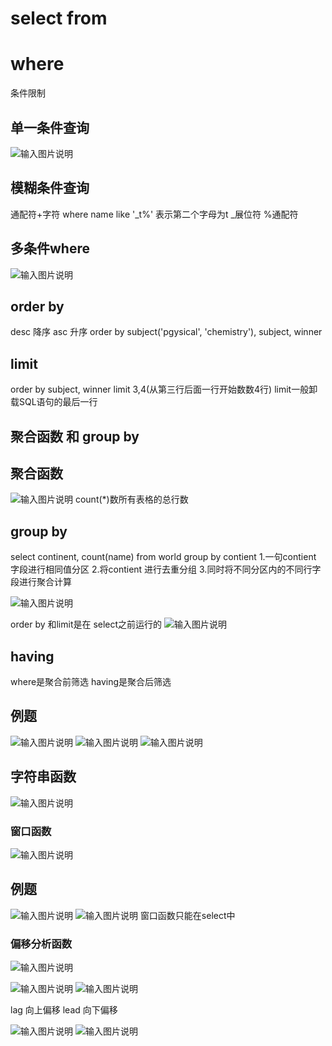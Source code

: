 # select from

# where
条件限制
## 单一条件查询
![输入图片说明](/imgs/2025-09-03/99J6KfUBC2CQfbyg.png)

## 模糊条件查询
通配符+字符
where name like '_t%'
表示第二个字母为t
_展位符 %通配符

## 多条件where
![输入图片说明](/imgs/2025-09-03/XJadPgsXhyd2n4zx.png)

## order by
desc 降序
asc 升序
order by subject('pgysical', 'chemistry'), subject, winner

## limit

order by subject, winner
limit 3,4(从第三行后面一行开始数数4行)
limit一般卸载SQL语句的最后一行

## 聚合函数 和 group by

## 聚合函数
![输入图片说明](/imgs/2025-09-03/zak0VD7BHlYmw1wp.png)
count(*)数所有表格的总行数

## group by

select continent, count(name) 
from world
group by contient
1.一句contient 字段进行相同值分区
2.将contient 进行去重分组
3.同时将不同分区内的不同行字段进行聚合计算

![输入图片说明](/imgs/2025-09-03/eUeB7ZKxr3kZwB5E.png)

order by 和limit是在 select之前运行的
![输入图片说明](/imgs/2025-09-04/JNHmCmY81X4DeVZj.png)

## having
where是聚合前筛选 having是聚合后筛选

## 例题
![输入图片说明](/imgs/2025-09-04/oS9qMREiVMs5V95J.png)
![输入图片说明](/imgs/2025-09-04/vdSk5gmuEJ98Vy6Q.png)
![输入图片说明](/imgs/2025-09-04/Fn1dXwKDW49zB0gk.png)

## 字符串函数
![输入图片说明](/imgs/2025-09-04/kjqjeUiX0JgVtCKh.png)
### 窗口函数
![输入图片说明](/imgs/2025-09-04/N4jspMykZsMuMu7L.png)


## 例题
![输入图片说明](/imgs/2025-09-04/poWnSi4bOS7SSzrr.png)
![输入图片说明](/imgs/2025-09-04/bQQOW6gJlpfjRMAg.png)
窗口函数只能在select中

### 偏移分析函数
![输入图片说明](/imgs/2025-09-05/PIT5coyUgYKWIY18.png)

![输入图片说明](/imgs/2025-09-04/jTZCW8zMb6djw4B2.png)
![输入图片说明](/imgs/2025-09-04/gmKkJfN58Ie7uuxr.png)

lag 向上偏移
lead 向下偏移

![输入图片说明](/imgs/2025-09-05/nnScyLgGENMncmOx.png)
![输入图片说明](/imgs/2025-09-05/8KCcwXqSV2l03Vbg.png)

<!--stackedit_data:
eyJoaXN0b3J5IjpbMzk5NDU4Mzg0LC04ODI5MDY2MjMsMTExNT
cwMTc3MCwtNTAxOTg1ODEsMTQxMTEzMzAzNiwtNTkyMzkzNjAs
LTY1Njc3Mjc1NSwxMTI4NDkxNTM4LDc1NzMxMzAzMCwtNTYzNj
g5MTA1LC04MjQ1MDM2MjksMTY0MDkxMzg4LC0xODUwNDAxNzcw
LDkzODU3MzQzNSwyMTQ2ODIxMTI1LC0xNTUyMjUyODAwLC0yNz
kwMzU3MjksMjk0MTE5Mjk3LDQ0MDkwNTYxOV19
-->